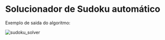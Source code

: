 # Solucionador de Sudoku automático

Exemplo de saida do algoritmo:

![sudoku_solver](https://user-images.githubusercontent.com/48874910/81805155-bc463100-94f0-11ea-9e3d-18e82d027502.png)

